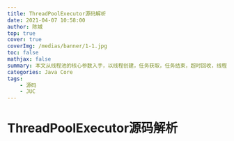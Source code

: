 ```yaml
---
title: ThreadPoolExecutor源码解析
date: 2021-04-07 10:58:00
author: 陈城
top: true
cover: true
coverImg: /medias/banner/1-1.jpg
toc: false
mathjax: false
summary: 本文从线程池的核心参数入手，以线程创建，任务获取，任务结束，超时回收，线程退出为主线，以线程池的状态改变为节点,深入理解线程的内部工作流程，以及变型线程池的应用方式和场景
categories: Java Core
tags:
    - 源码
    - JUC
---
```


# ThreadPoolExecutor源码解析

